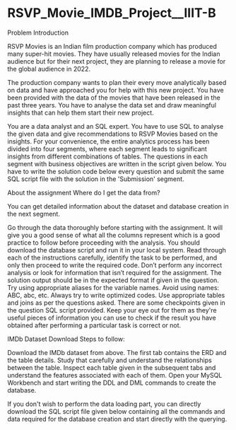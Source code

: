 # RSVP_Movie_IMDB_Project__IIIT-B

Problem Introduction

RSVP Movies is an Indian film production company which has produced many super-hit movies. They have usually released movies for the Indian audience but for their next project, they are planning to release a movie for the global audience in 2022.

The production company wants to plan their every move analytically based on data and have approached you for help with this new project. You have been provided with the data of the movies that have been released in the past three years. You have to analyse the data set and draw meaningful insights that can help them start their new project.

You are a data analyst and an SQL expert. You have to use SQL to analyse the given data and give recommendations to RSVP Movies based on the insights. For your convenience, the entire analytics process has been divided into four segments, where each segment leads to significant insights from different combinations of tables. The questions in each segment with business objectives are written in the script given below. You have to write the solution code below every question and submit the same SQL script file with the solution in the 'Submission' segment.

About the assignment Where do I get the data from?

You can get detailed information about the dataset and database creation in the next segment.

Go through the data thoroughly before starting with the assignment. It will give you a good sense of what all the columns represent which is a good practice to follow before proceeding with the analysis. You should download the database script and run it in your local system. Read through each of the instructions carefully, identify the task to be performed, and only then proceed to write the required code. Don’t perform any incorrect analysis or look for information that isn’t required for the assignment. The solution output should be in the expected format if given in the question. Try using appropriate aliases for the variable names. Avoid using names: ABC, abc, etc. Always try to write optimized codes. Use appropriate tables and joins as per the questions asked. There are some checkpoints given in the question SQL script provided. Keep your eye out for them as they're useful pieces of information you can use to check if the result you have obtained after performing a particular task is correct or not.

IMDb Dataset Download Steps to follow:

Download the IMDb dataset from above. The first tab contains the ERD and the table details. Study that carefully and understand the relationships between the table. Inspect each table given in the subsequent tabs and understand the features associated with each of them. Open your MySQL Workbench and start writing the DDL and DML commands to create the database.

If you don't wish to perform the data loading part, you can directly download the SQL script file given below containing all the commands and data required for the database creation and start directly with the querying.
